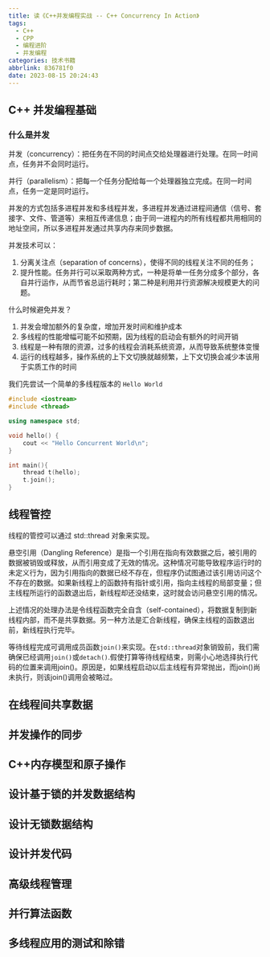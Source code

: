 ```yaml
---
title: 读《C++并发编程实战 -- C++ Concurrency In Action》
tags:
  - C++
  - CPP
  - 编程进阶
  - 并发编程
categories: 技术书籍
abbrlink: 836781f0
date: 2023-08-15 20:24:43
---
```


## C++ 并发编程基础

### 什么是并发

并发（concurrency）：把任务在不同的时间点交给处理器进行处理。在同一时间点，任务并不会同时运行。

并行（parallelism）：把每一个任务分配给每一个处理器独立完成。在同一时间点，任务一定是同时运行。

并发的方式包括多进程并发和多线程并发，多进程并发通过进程间通信（信号、套接字、文件、管道等）来相互传递信息；由于同一进程内的所有线程都共用相同的地址空间，所以多进程并发通过共享内存来同步数据。

<!--more-->

并发技术可以：

1. 分离关注点（separation of concerns），使得不同的线程关注不同的任务；
2. 提升性能。任务并行可以采取两种方式，一种是将单一任务分成多个部分，各自并行运作，从而节省总运行耗时；第二种是利用并行资源解决规模更大的问题。

什么时候避免并发？

1. 并发会增加额外的复杂度，增加开发时间和维护成本
2. 多线程的性能增幅可能不如预期，因为线程的启动会有额外的时间开销
3. 线程是一种有限的资源，过多的线程会消耗系统资源，从而导致系统整体变慢
4. 运行的线程越多，操作系统的上下文切换就越频繁，上下文切换会减少本该用于实质工作的时间

我们先尝试一个简单的多线程版本的 `Hello World`

```cpp
#include <iostream>
#include <thread>

using namespace std;

void hello() {
    cout << "Hello Concurrent World\n";
}

int main(){
    thread t(hello);
    t.join();
}
```

## 线程管控

线程的管控可以通过 std::thread 对象来实现。

悬空引用（Dangling Reference）是指一个引用在指向有效数据之后，被引用的数据被销毁或释放，从而引用变成了无效的情况。这种情况可能导致程序运行时的未定义行为，因为引用指向的数据已经不存在，但程序仍试图通过该引用访问这个不存在的数据。如果新线程上的函数持有指针或引用，指向主线程的局部变量；但主线程所运行的函数退出后，新线程却还没结束，这时就会访问悬空引用的情况。

上述情况的处理办法是令线程函数完全自含（self-contained），将数据复制到新线程内部，而不是共享数据。另一种方法是汇合新线程，确保主线程的函数退出前，新线程执行完毕。

等待线程完成可调用成员函数`join()`来实现。在`std::thread`对象销毁前，我们需确保已经调用`join()`或`detach()`.假使打算等待线程结束，则需小心地选择执行代码的位置来调用join()。原因是，如果线程启动以后主线程有异常抛出，而join()尚未执行，则该join()调用会被略过。


## 在线程间共享数据

## 并发操作的同步

## C++内存模型和原子操作

## 设计基于锁的并发数据结构

## 设计无锁数据结构

## 设计并发代码

## 高级线程管理

## 并行算法函数

## 多线程应用的测试和除错